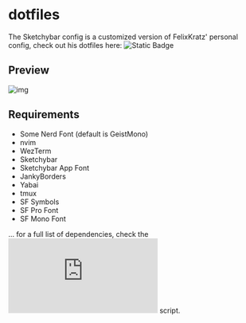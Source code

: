 # dotfiles

The Sketchybar config is a customized version of FelixKratz'
personal config, check out his dotfiles here:
![Static Badge](https://img.shields.io/badge/FelixKratz%20-%20dotfiles%20-%20?style=for-the-badge&logo=github&color=cyan&link=https%3A%2F%2Fgithub.com%2FFelixKratz%2Fdotfiles%2Fw)

## Preview

![img](preview.png)

## Requirements

- Some Nerd Font (default is GeistMono)
- nvim
- WezTerm
- Sketchybar
- Sketchybar App Font
- JankyBorders
- Yabai
- tmux
- SF Symbols
- SF Pro Font
- SF Mono Font

... for a full list of dependencies, check the
![install.sh](https://github.com/robertbradl/dotfiles/blob/main/install.sh) script.
